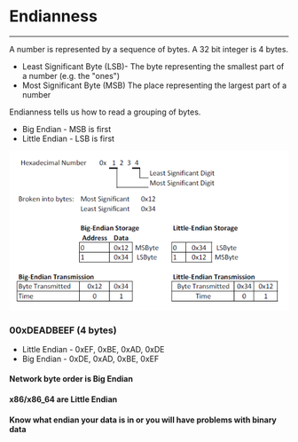 # **Endianness**

---

A number is represented by a sequence of bytes. A 32 bit integer is 4 bytes.

* Least Significant Byte \(LSB\)- The byte representing the smallest part of a number \(e.g. the "ones"\)
* Most Significant Byte \(MSB\) The place representing the largest part of a number

Endianness tells us how to read a grouping of bytes.

* Big Endian - MSB is first
* Little Endian - LSB is first

![](/assets/Endianness_example.png)

### **00xDEADBEEF \(4 bytes\)**

* Little Endian - 0xEF, 0xBE, 0xAD, 0xDE
* Big Endian - 0xDE, 0xAD, 0xBE, 0xEF

#### Network byte order is Big Endian

#### x86/x86\_64 are Little Endian

#### Know what endian your data is in or you will have problems with binary data



